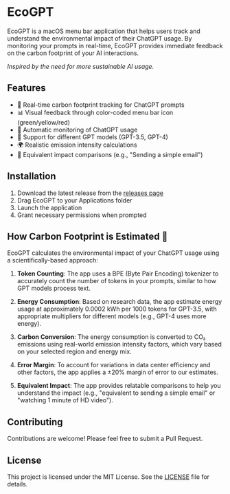 # EcoGPT

EcoGPT is a macOS menu bar application that helps users track and understand the environmental impact of their ChatGPT usage. By monitoring your prompts in real-time, EcoGPT provides immediate feedback on the carbon footprint of your AI interactions.

*Inspired by the need for more sustainable AI usage.*

## Features

- 🍃 Real-time carbon footprint tracking for ChatGPT prompts
- 📊 Visual feedback through color-coded menu bar icon (green/yellow/red)
- 🔄 Automatic monitoring of ChatGPT usage
- 📱 Support for different GPT models (GPT-3.5, GPT-4)
- 🌍 Realistic emission intensity calculations
- 📝 Equivalent impact comparisons (e.g., "Sending a simple email")

## Installation

1. Download the latest release from the [releases page](https://github.com/yourusername/ecogpt/releases)
2. Drag EcoGPT to your Applications folder
3. Launch the application
4. Grant necessary permissions when prompted

## How Carbon Footprint is Estimated 🌱

EcoGPT calculates the environmental impact of your ChatGPT usage using a scientifically-based approach:

1. **Token Counting**: The app uses a BPE (Byte Pair Encoding) tokenizer to accurately count the number of tokens in your prompts, similar to how GPT models process text.

2. **Energy Consumption**: Based on research data, the app estimate energy usage at approximately 0.0002 kWh per 1000 tokens for GPT-3.5, with appropriate multipliers for different models (e.g., GPT-4 uses more energy).

3. **Carbon Conversion**: The energy consumption is converted to CO₂ emissions using real-world emission intensity factors, which vary based on your selected region and energy mix.

4. **Error Margin**: To account for variations in data center efficiency and other factors, the app applies a ±20% margin of error to our estimates.

5. **Equivalent Impact**: The app provides relatable comparisons to help you understand the impact (e.g., "equivalent to sending a simple email" or "watching 1 minute of HD video").

## Contributing

Contributions are welcome! Please feel free to submit a Pull Request.

## License

This project is licensed under the MIT License. See the [LICENSE](LICENSE) file for details.



